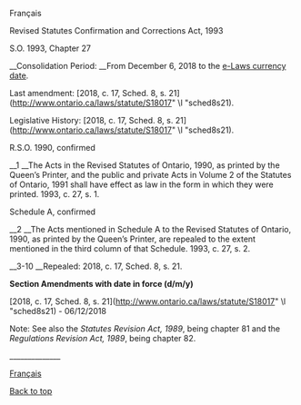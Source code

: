 [<a id="Top"></a>Français](http://www.ontario.ca/fr/lois/loi/93r27)

Revised Statutes Confirmation and Corrections Act, 1993

S\.O\. 1993, Chapter 27

__Consolidation Period: __From December 6, 2018 to the [e\-Laws currency date](http://www.e-laws.gov.on.ca/navigation?file=currencyDates&lang=en)\.

Last amendment: [2018, c\. 17, Sched\. 8, s\. 21](http://www.ontario.ca/laws/statute/S18017" \l "sched8s21)\.

Legislative History: [2018, c\. 17, Sched\. 8, s\. 21](http://www.ontario.ca/laws/statute/S18017" \l "sched8s21)\.

R\.S\.O\. 1990, confirmed

__1 __The Acts in the Revised Statutes of Ontario, 1990, as printed by the Queen’s Printer, and the public and private Acts in Volume 2 of the Statutes of Ontario, 1991 shall have effect as law in the form in which they were printed\.  1993, c\. 27, s\. 1\.

Schedule A, confirmed

__2 __The Acts mentioned in Schedule A to the Revised Statutes of Ontario, 1990, as printed by the Queen’s Printer, are repealed to the extent mentioned in the third column of that Schedule\.  1993, c\. 27, s\. 2\.

__3\-10 __Repealed: 2018, c\. 17, Sched\. 8, s\. 21\.

__Section Amendments with date in force \(d/m/y\)__

[2018, c\. 17, Sched\. 8, s\. 21](http://www.ontario.ca/laws/statute/S18017" \l "sched8s21) \- 06/12/2018

Note: See also the *Statutes Revision Act, 1989*, being chapter 81 and the *Regulations Revision Act, 1989*, being chapter 82\.

\_\_\_\_\_\_\_\_\_\_\_\_\_\_

[Français](http://www.ontario.ca/fr/lois/loi/93r27)

[Back to top](#Top)

